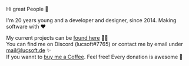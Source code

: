Hi great People 👋

I'm 20 years young and a developer and designer, since 2014. Making software with ❤️

My current projects can be [found here](https://lucsoft.de) 👨‍💻 <br>
You can find me on Discord (lucsoft#7765) or contact me by email under mail@lucsoft.de ✨ <br>
If you wannt to [buy me a Coffee](https://www.buymeacoffee.com/lucsoft). Feel free! Every donation is awesome 🦑
